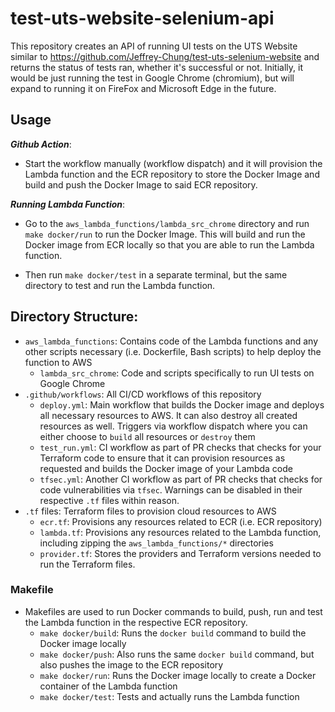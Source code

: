# test-uts-website-selenium-api

This repository creates an API of running UI tests on the UTS Website similar to <a>https://github.com/Jeffrey-Chung/test-uts-selenium-website</a> and returns the status of tests ran, whether it's successful or not. Initially, it would be just running the test in Google Chrome (chromium), but will expand to running it on FireFox and Microsoft Edge in the future.

## Usage


<b><i>Github Action</b></i>:

- Start the workflow manually (workflow dispatch) and it will provision the Lambda function and the ECR repository to store the Docker Image and build and push the Docker Image to said ECR repository.

<b><i>Running Lambda Function</b></i>:

- Go to the `aws_lambda_functions/lambda_src_chrome` directory and run `make docker/run` to run the Docker Image. This will build and run the Docker image from ECR locally so that you are able to run the Lambda function.

- Then run `make docker/test` in a separate terminal, but the same directory to test and run the Lambda function.

## Directory Structure:
- `aws_lambda_functions`: Contains code of the Lambda functions and any other scripts necessary (i.e. Dockerfile, Bash scripts) to help deploy the function to AWS
    - `lambda_src_chrome`: Code and scripts specifically to run UI tests on Google Chrome
- `.github/workflows`: All CI/CD workflows of this repository
    - `deploy.yml`: Main workflow that builds the Docker image and deploys all necessary resources to AWS. It can also destroy all created resources as well. Triggers via workflow dispatch where you can either choose to `build` all resources or `destroy` them
    - `test_run.yml`: CI workflow as part of PR checks that checks for your Terraform code to ensure that it can provision resources as requested and builds the Docker image of your Lambda code
    - `tfsec.yml`: Another CI workflow as part of PR checks that checks for code vulnerabilities via `tfsec`. Warnings can be disabled in their respective `.tf` files within reason.
- `.tf` files: Terraform files to provision cloud resources to AWS
    - `ecr.tf`: Provisions any resources related to ECR (i.e. ECR repository)
    - `lambda.tf`: Provisions any resources related to the Lambda function, including zipping the `aws_lambda_functions/*` directories
    - `provider.tf`: Stores the providers and Terraform versions needed to run the Terraform files.

### Makefile

- Makefiles are used to run Docker commands to build, push, run and test the Lambda function in the respective ECR repository.
    - `make docker/build`: Runs the `docker build` command to build the Docker image locally
    - `make docker/push`: Also runs the same `docker build` command, but also pushes the image to the ECR repository
    - `make docker/run`: Runs the Docker image locally to create a Docker container of the Lambda function
    - `make docker/test`: Tests and actually runs the Lambda function




<br>